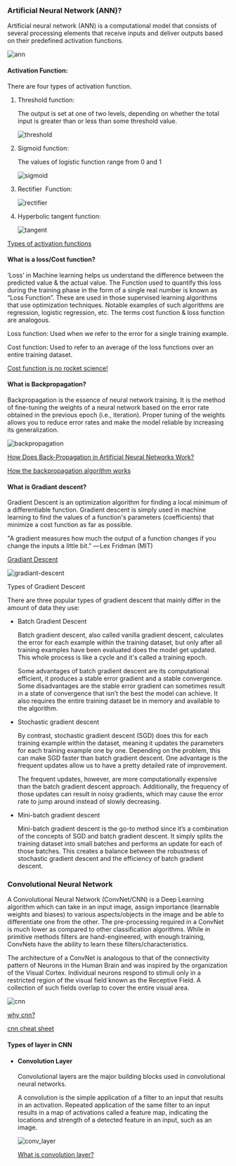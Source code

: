 ### Artificial Neural Network (ANN)?

Artificial neural network (ANN) is a computational model that consists of several processing elements that receive inputs and deliver outputs based on their predefined activation functions.

![ann](./ann.jpg)

#### Activation Function:


There are four types of activation function.

1. Threshold function:

    The output is set at one of two levels, depending on whether the total input is greater than or less than some threshold value.

    ![threshold](./threshold.png)

2. Sigmoid function:

    The values of logistic function range from 0 and 1 

    ![sigmoid](./sigmoid.JPG)

3. Rectifier  Function:

    ![rectifier](./rectifier.jpg)

4. Hyperbolic tangent function:

    ![tangent](./tangent.jpg)

[Types of activation functions][1]

[1]:https://www.v7labs.com/blog/neural-networks-activation-functions "activation functions"

#### What is a loss/Cost function?


‘Loss’ in Machine learning helps us understand the difference between the predicted value & the actual value. The Function used to quantify this loss during the training phase in the form of a single real number is known as “Loss Function”. These are used in those supervised learning algorithms that use optimization techniques. Notable examples of such algorithms are regression, logistic regression, etc. The terms cost function & loss function are analogous.


Loss function:  Used when we refer to the error for a single training example.

Cost function: Used to refer to an average of the loss functions over an entire training dataset.

[Cost function is no rocket science!][2]

[2]:https://www.analyticsvidhya.com/blog/2021/02/cost-function-is-no-rocket-science/

#### What is Backpropagation?

Backpropagation is the essence of neural network training. It is the method of fine-tuning the weights of a neural network based on the error rate obtained in the previous epoch (i.e., iteration). Proper tuning of the weights allows you to reduce error rates and make the model reliable by increasing its generalization.

![backpropagation](./backpropagation.jpg)

[How Does Back-Propagation in Artificial Neural Networks Work?][3]

[How the backpropagation algorithm works][4]

[3]:https://towardsdatascience.com/how-does-back-propagation-in-artificial-neural-networks-work-c7cad873ea7
[4]:http://neuralnetworksanddeeplearning.com/chap2.html

#### What is Gradiant descent?

Gradient Descent is an optimization algorithm for finding a local minimum of a differentiable function. Gradient descent is simply used in machine learning to find the values of a function's parameters (coefficients) that minimize a cost function as far as possible.


"A gradient measures how much the output of a function changes if you change the inputs a little bit." — Lex Fridman (MIT)

[Gradiant Descent][5]

[5]:https://builtin.com/data-science/gradient-descent

![gradiant-descent](./gradiant-descent.jpg)

Types of Gradient Descent

There are three popular types of gradient descent that mainly differ in the amount of data they use: 


* Batch Gradient Descent

    Batch gradient descent, also called vanilla gradient descent, calculates the error for each example within the training dataset, but only after all training examples have been evaluated does the model get updated. This whole process is like a cycle and it's called a training epoch.


    Some advantages of batch gradient descent are its computational efficient, it produces a stable error gradient and a stable convergence. Some disadvantages are the stable error gradient can sometimes result in a state of convergence that isn’t the best the model can achieve. It also requires the entire training dataset be in memory and available to the algorithm.


* Stochastic gradient descent

    By contrast, stochastic gradient descent (SGD) does this for each training example within the dataset, meaning it updates the parameters for each training example one by one. Depending on the problem, this can make SGD faster than batch gradient descent. One advantage is the frequent updates allow us to have a pretty detailed rate of improvement.


    The frequent updates, however, are more computationally expensive than the batch gradient descent approach. Additionally, the frequency of those updates can result in noisy gradients, which may cause the error rate to jump around instead of slowly decreasing.


* Mini-batch gradient descent

    Mini-batch gradient descent is the go-to method since it’s a combination of the concepts of SGD and batch gradient descent. It simply splits the training dataset into small batches and performs an update for each of those batches. This creates a balance between the robustness of stochastic gradient descent and the efficiency of batch gradient descent.


### Convolutional Neural Network

A Convolutional Neural Network (ConvNet/CNN) is a Deep Learning algorithm which can take in an input image, assign importance (learnable weights and biases) to various aspects/objects in the image and be able to differentiate one from the other. The pre-processing required in a ConvNet is much lower as compared to other classification algorithms. While in primitive methods filters are hand-engineered, with enough training, ConvNets have the ability to learn these filters/characteristics.

The architecture of a ConvNet is analogous to that of the connectivity pattern of Neurons in the Human Brain and was inspired by the organization of the Visual Cortex. Individual neurons respond to stimuli only in a restricted region of the visual field known as the Receptive Field. A collection of such fields overlap to cover the entire visual area.

![cnn](./cnn.jpg)

[why cnn?][7]

[cnn cheat sheet][6]

[6]:https://stanford.edu/~shervine/teaching/cs-230/cheatsheet-convolutional-neural-networks "cnn cheat sheet"
[7]:https://towardsdatascience.com/simple-introduction-to-convolutional-neural-networks-cdf8d3077bac "why cnn?"

#### Types of layer in CNN

* #### Convolution Layer

    Convolutional layers are the major building blocks used in convolutional neural networks.

    A convolution is the simple application of a filter to an input that results in an activation. Repeated application of the same filter to an input results in a map of activations called a feature map, indicating the locations and strength of a detected feature in an input, such as an image.

    ![conv_layer](./conv_layer.jpg)

    [What is convolution layer?][8]

    [8]:https://analyticsindiamag.com/what-is-a-convolutional-layer/ "What is convolution layer?"


